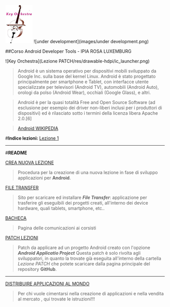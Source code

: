 ![Key Orchestra](https://raw.githubusercontent.com/rdgmus/PhpProjects/GitHubPhpRegistroScuola/images/Cbasso1.png)
![under development](images/under development.png)

##Corso Android Developer Tools - IPIA ROSA LUXEMBURG 

![Key Orchestra](Lezione PATCH/res/drawable-hdpi/ic_launcher.png)
>Android è un sistema operativo per dispositivi mobili sviluppato da Google Inc. sulla base del kernel Linux. Android è stato progettato principalmente per smartphone e Tablet, con interfacce utente specializzate per televisori (Android TV), automobili (Android Auto), orologi da polso (Android Wear), occhiali (Google Glass), e altri.

>Android è per la quasi totalità Free and Open Source Software (ad esclusione per esempio dei driver non-liberi inclusi per i produttori di dispositivi) ed è rilasciato sotto i termini della licenza libera Apache 2.0.[6]

>[Android WIKIPEDIA](http://it.wikipedia.org/wiki/Android)

#__Indice lezioni:__
[Lezione 1](https://github.com/rdgmus/Luxemburg/tree/master/Lezione1)
***

#__README__

[CREA NUOVA LEZIONE](CREA_NUOVA_LEZIONE.md)

>Procedura per la creazione di una nuova lezione in fase di sviluppo applicazioni per **Android**.

[FILE TRANSFER](FILE_TRANSFER.md)
>Sito per scaricare ed installare **_File Transfer_**: applicazione per trasferire gli eseguibili dei progetti creati, all'interno dei device hardware, quali tablets, smartphone, etc..

[BACHECA](BACHECA.md)
>Pagina delle comunicazioni ai corsisti

[PATCH LEZIONI](PATCH_LEZIONI.md)
>Patch da applicare ad un progetto Android creato con l'opzione **_Android Applicatio Project_**
Questa patch è solo rivolta agli sviluppatori, in quanto la trovate già eseguita all'interno della cartella _Lezione PATCH_ che potete scaricare dalla pagina principale del repository **GitHub**.

***

[DISTRIBUIRE APPLICAZIONI AL MONDO](https://support.google.com/googleplay/android-developer/answer/113469?hl=en)
>Per chi vuole cimentarsi nella creazione di applicazioni e nella vendita al mercato , qui trovate le istruzioni!!!
